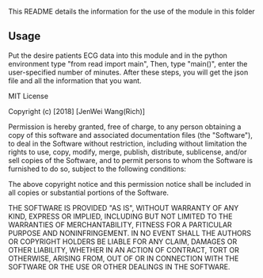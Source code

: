 This README details the information for the use of the module in this folder

## Usage
Put the desire patients ECG data into this module and in the python environment type "from read import main",
Then, type "main()", enter the user-specified number of minutes. After these steps, you will get the json file and all the information that you want.




MIT License

Copyright (c) [2018] [JenWei Wang(Rich)]

Permission is hereby granted, free of charge, to any person obtaining a copy
of this software and associated documentation files (the "Software"), to deal
in the Software without restriction, including without limitation the rights
to use, copy, modify, merge, publish, distribute, sublicense, and/or sell
copies of the Software, and to permit persons to whom the Software is
furnished to do so, subject to the following conditions:

The above copyright notice and this permission notice shall be included in all
copies or substantial portions of the Software.

THE SOFTWARE IS PROVIDED "AS IS", WITHOUT WARRANTY OF ANY KIND, EXPRESS OR
IMPLIED, INCLUDING BUT NOT LIMITED TO THE WARRANTIES OF MERCHANTABILITY,
FITNESS FOR A PARTICULAR PURPOSE AND NONINFRINGEMENT. IN NO EVENT SHALL THE
AUTHORS OR COPYRIGHT HOLDERS BE LIABLE FOR ANY CLAIM, DAMAGES OR OTHER
LIABILITY, WHETHER IN AN ACTION OF CONTRACT, TORT OR OTHERWISE, ARISING FROM,
OUT OF OR IN CONNECTION WITH THE SOFTWARE OR THE USE OR OTHER DEALINGS IN THE
SOFTWARE.
